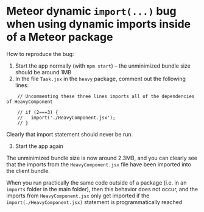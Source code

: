 # Meteor dynamic `import(...)` bug when using dynamic imports inside of a Meteor package

How to reproduce the bug: 

1. Start the app normally (with `npm start`) – the unminimized bundle size should be around 1MB
2. In the file `Task.jsx` in the `heavy` package, comment out the following lines: 

```
    // Uncommenting these three lines imports all of the dependencies of HeavyComponent

    // if (2===3) {
    //   import('./HeavyComponent.jsx');
    // }
```

Clearly that import statement should never be run. 

3. Start the app again 

The unminimized bundle size is now around 2.3MB, and you can clearly see that the imports from the `HeavyComponent.jsx` file have been imported into the client bundle. 

When you run practically the same code outside of a package (i.e. in an `imports` folder in the main folder), then this behavior does not occur, and the imports from `HeavyComponent.jsx` only get imported if the `import(./HeavyComponent.jsx)` statement is programmatically reached
